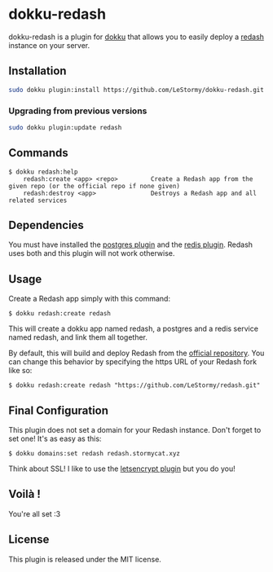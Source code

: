 # dokku-redash

dokku-redash is a plugin for [dokku][dokku] that allows you to easily deploy a [redash][redash] instance on your server.

## Installation

```sh
sudo dokku plugin:install https://github.com/LeStormy/dokku-redash.git
```

### Upgrading from previous versions

```sh
sudo dokku plugin:update redash
```

## Commands

```
$ dokku redash:help
    redash:create <app> <repo>         Create a Redash app from the given repo (or the official repo if none given)
    redash:destroy <app>               Destroys a Redash app and all related services

```

## Dependencies

You must have installed the [postgres plugin][dokku-postgres] and the [redis plugin][dokku-redis].
Redash uses both and this plugin will not work otherwise.

## Usage

Create a Redash app simply with this command:

`$ dokku redash:create redash`

This will create a dokku app named redash, a postgres and a redis service named redash, and link them all together.

By default, this will build and deploy Redash from the [official repository][redash].
You can change this behavior by specifying the https URL of your Redash fork like so: 

`$ dokku redash:create redash "https://github.com/LeStormy/redash.git"`

## Final Configuration

This plugin does not set a domain for your Redash instance. Don't forget to set one!
It's as easy as this: 

`$ dokku domains:set redash redash.stormycat.xyz`

Think about SSL! I like to use the [letsencrypt plugin][dokku-letsencrypt] but you do you!

## Voilà !

You're all set :3

## License

This plugin is released under the MIT license.

[dokku]: https://github.com/dokku/dokku
[redash]: https://redash.io
[dokku-postgres]: https://github.com/dokku/dokku-postgres
[dokku-redis]: https://github.com/dokku/dokku-redis
[dokku-letsencrypt]: https://github.com/dokku/dokku-letsencrypt
